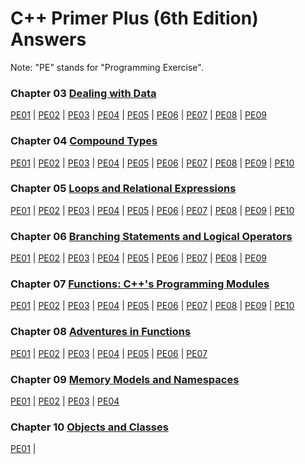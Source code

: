 # C++ Primer Plus (6th Edition) Answers
Note: "PE" stands for "Programming Exercise".

### Chapter 03 [Dealing with Data](https://github.com/AdamYuWen/CPP_Primer_Plus/tree/master/Chapter03)

   [PE01](https://github.com/AdamYuWen/CPP_Primer_Plus/tree/master/Chapter03/PE01.cpp) |
   [PE02](https://github.com/AdamYuWen/CPP_Primer_Plus/tree/master/Chapter03/PE02.cpp) |
   [PE03](https://github.com/AdamYuWen/CPP_Primer_Plus/tree/master/Chapter03/PE03.cpp) |
   [PE04](https://github.com/AdamYuWen/CPP_Primer_Plus/tree/master/Chapter03/PE04.cpp) |
   [PE05](https://github.com/AdamYuWen/CPP_Primer_Plus/tree/master/Chapter03/PE05.cpp) |
   [PE06](https://github.com/AdamYuWen/CPP_Primer_Plus/tree/master/Chapter03/PE06.cpp) |
   [PE07](https://github.com/AdamYuWen/CPP_Primer_Plus/tree/master/Chapter03/PE07.cpp) |
   [PE08](https://github.com/AdamYuWen/CPP_Primer_Plus/tree/master/Chapter03/PE08.cpp) |
   [PE09](https://github.com/AdamYuWen/CPP_Primer_Plus/tree/master/Chapter03/PE09.cpp)
 
### Chapter 04 [Compound Types](https://github.com/AdamYuWen/CPP_Primer_Plus/tree/master/Chapter04)

   [PE01](https://github.com/AdamYuWen/CPP_Primer_Plus/tree/master/Chapter04/PE01.cpp) |
   [PE02](https://github.com/AdamYuWen/CPP_Primer_Plus/tree/master/Chapter04/PE02.cpp) |
   [PE03](https://github.com/AdamYuWen/CPP_Primer_Plus/tree/master/Chapter04/PE03.cpp) |
   [PE04](https://github.com/AdamYuWen/CPP_Primer_Plus/tree/master/Chapter04/PE04.cpp) |
   [PE05](https://github.com/AdamYuWen/CPP_Primer_Plus/tree/master/Chapter04/PE05.cpp) |
   [PE06](https://github.com/AdamYuWen/CPP_Primer_Plus/tree/master/Chapter04/PE06.cpp) |
   [PE07](https://github.com/AdamYuWen/CPP_Primer_Plus/tree/master/Chapter04/PE07.cpp) |
   [PE08](https://github.com/AdamYuWen/CPP_Primer_Plus/tree/master/Chapter04/PE08.cpp) |
   [PE09](https://github.com/AdamYuWen/CPP_Primer_Plus/tree/master/Chapter04/PE09.cpp) |
   [PE10](https://github.com/AdamYuWen/CPP_Primer_Plus/tree/master/Chapter04/PE10.cpp)
 
### Chapter 05 [Loops and Relational Expressions](https://github.com/AdamYuWen/CPP_Primer_Plus/tree/master/Chapter05)

   [PE01](https://github.com/AdamYuWen/CPP_Primer_Plus/tree/master/Chapter05/PE01.cpp) |
   [PE02](https://github.com/AdamYuWen/CPP_Primer_Plus/tree/master/Chapter05/PE02.cpp) |
   [PE03](https://github.com/AdamYuWen/CPP_Primer_Plus/tree/master/Chapter05/PE03.cpp) |
   [PE04](https://github.com/AdamYuWen/CPP_Primer_Plus/tree/master/Chapter05/PE04.cpp) |
   [PE05](https://github.com/AdamYuWen/CPP_Primer_Plus/tree/master/Chapter05/PE05.cpp) |
   [PE06](https://github.com/AdamYuWen/CPP_Primer_Plus/tree/master/Chapter05/PE06.cpp) |
   [PE07](https://github.com/AdamYuWen/CPP_Primer_Plus/tree/master/Chapter05/PE07.cpp) |
   [PE08](https://github.com/AdamYuWen/CPP_Primer_Plus/tree/master/Chapter05/PE08.cpp) |
   [PE09](https://github.com/AdamYuWen/CPP_Primer_Plus/tree/master/Chapter05/PE09.cpp) |
   [PE10](https://github.com/AdamYuWen/CPP_Primer_Plus/tree/master/Chapter05/PE10.cpp)

### Chapter 06 [Branching Statements and Logical Operators](https://github.com/AdamYuWen/CPP_Primer_Plus/tree/master/Chapter06)

   [PE01](https://github.com/AdamYuWen/CPP_Primer_Plus/tree/master/Chapter06/PE01.cpp) |
   [PE02](https://github.com/AdamYuWen/CPP_Primer_Plus/tree/master/Chapter06/PE02.cpp) |
   [PE03](https://github.com/AdamYuWen/CPP_Primer_Plus/tree/master/Chapter06/PE03.cpp) |
   [PE04](https://github.com/AdamYuWen/CPP_Primer_Plus/tree/master/Chapter06/PE04.cpp) |
   [PE05](https://github.com/AdamYuWen/CPP_Primer_Plus/tree/master/Chapter06/PE05.cpp) |
   [PE06](https://github.com/AdamYuWen/CPP_Primer_Plus/tree/master/Chapter06/PE06.cpp) |
   [PE07](https://github.com/AdamYuWen/CPP_Primer_Plus/tree/master/Chapter06/PE07.cpp) |
   [PE08](https://github.com/AdamYuWen/CPP_Primer_Plus/tree/master/Chapter06/PE08.cpp) |
   [PE09](https://github.com/AdamYuWen/CPP_Primer_Plus/tree/master/Chapter06/PE09.cpp)

### Chapter 07 [Functions: C++'s Programming Modules](https://github.com/AdamYuWen/CPP_Primer_Plus/tree/master/Chapter07)

   [PE01](https://github.com/AdamYuWen/CPP_Primer_Plus/tree/master/Chapter07/PE01.cpp) |
   [PE02](https://github.com/AdamYuWen/CPP_Primer_Plus/tree/master/Chapter07/PE02.cpp) |
   [PE03](https://github.com/AdamYuWen/CPP_Primer_Plus/tree/master/Chapter07/PE03.cpp) |
   [PE04](https://github.com/AdamYuWen/CPP_Primer_Plus/tree/master/Chapter07/PE04.cpp) |
   [PE05](https://github.com/AdamYuWen/CPP_Primer_Plus/tree/master/Chapter07/PE05.cpp) |
   [PE06](https://github.com/AdamYuWen/CPP_Primer_Plus/tree/master/Chapter07/PE06.cpp) |
   [PE07](https://github.com/AdamYuWen/CPP_Primer_Plus/tree/master/Chapter07/PE07.cpp) |
   [PE08](https://github.com/AdamYuWen/CPP_Primer_Plus/tree/master/Chapter07/PE08.cpp) |
   [PE09](https://github.com/AdamYuWen/CPP_Primer_Plus/tree/master/Chapter07/PE09.cpp) |
   [PE10](https://github.com/AdamYuWen/CPP_Primer_Plus/tree/master/Chapter07/PE10.cpp)

### Chapter 08 [Adventures in Functions](https://github.com/AdamYuWen/CPP_Primer_Plus/tree/master/Chapter08)

   [PE01](https://github.com/AdamYuWen/CPP_Primer_Plus/tree/master/Chapter08/PE01.cpp) |
   [PE02](https://github.com/AdamYuWen/CPP_Primer_Plus/tree/master/Chapter08/PE02.cpp) |
   [PE03](https://github.com/AdamYuWen/CPP_Primer_Plus/tree/master/Chapter08/PE03.cpp) |
   [PE04](https://github.com/AdamYuWen/CPP_Primer_Plus/tree/master/Chapter08/PE04.cpp) |
   [PE05](https://github.com/AdamYuWen/CPP_Primer_Plus/tree/master/Chapter08/PE05.cpp) |
   [PE06](https://github.com/AdamYuWen/CPP_Primer_Plus/tree/master/Chapter08/PE06.cpp) |
   [PE07](https://github.com/AdamYuWen/CPP_Primer_Plus/tree/master/Chapter08/PE07.cpp)

### Chapter 09 [Memory Models and Namespaces](https://github.com/AdamYuWen/CPP_Primer_Plus/tree/master/Chapter09)

   [PE01](https://github.com/AdamYuWen/CPP_Primer_Plus/tree/master/Chapter09/PE01) |
   [PE02](https://github.com/AdamYuWen/CPP_Primer_Plus/tree/master/Chapter09/PE02) |
   [PE03](https://github.com/AdamYuWen/CPP_Primer_Plus/tree/master/Chapter09/PE03) |
   [PE04](https://github.com/AdamYuWen/CPP_Primer_Plus/tree/master/Chapter09/PE04)
   
### Chapter 10 [Objects and Classes](https://github.com/AdamYuWen/CPP_Primer_Plus/tree/master/Chapter10)

   [PE01](https://github.com/AdamYuWen/CPP_Primer_Plus/tree/master/Chapter10/PE01) |